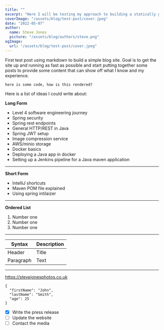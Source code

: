 ```yaml
---
title: ""
excerpt: "Here I will be testing my approach to building a statically generated site using NextJs and markdown"
coverImage: "/assets/blog/test-post/cover.jpeg"
date: "2022-05-07"
author:
  name: Steve Jones
  picture: "/assets/blog/authors/steve.png"
ogImage:
  url: "/assets/blog/test-post/cover.jpeg"
---
```


First test post using markdown to build a simple blog site. Goal is to get the site up and running as fast as possible and start putting together some posts to provide some content that can show off what I know and my experience.

`here is some code, how is this rendered?`

Here is a list of ideas I could write about:

**Long Form**

- Level 4 software engineering journey
- Spring security
- Spring rest endpoints
- General HTTP/REST in Java
- Spring JWT setup
- Image compression service
- AWS/minio storage
- Docker basics
- Deploying a Java app in docker
- Setting up a Jenkins pipeline for a Java maven application

---

**Short Form**

- IntelliJ shortcuts
- Maven POM file explained
- Using spring intilaizer

---

**Ordered List**

1. Number one
2. Number one
3. Number one

---

| Syntax    | Description |
| --------- | ----------- |
| Header    | Title       |
| Paragraph | Text        |

---

https://stevejonesphotos.co.uk

```
{
  "firstName": "John",
  "lastName": "Smith",
  "age": 25
}
```

- [x] Write the press release
- [ ] Update the website
- [ ] Contact the media
